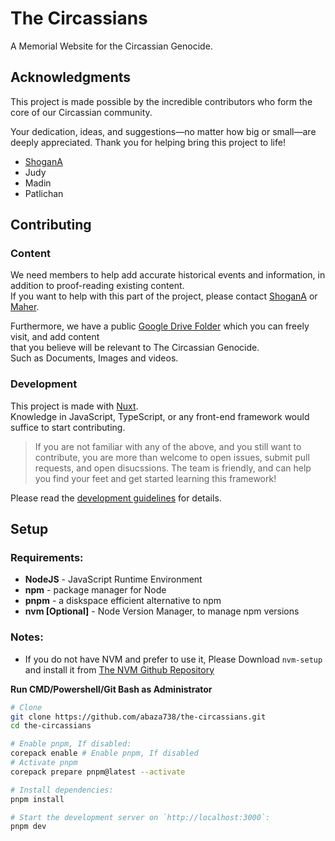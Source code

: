 # The Circassians

A Memorial Website for the Circassian Genocide.

## Acknowledgments

This project is made possible by the incredible contributors who form the core of our Circassian community.

Your dedication, ideas, and suggestions—no matter how big or small—are deeply appreciated.
Thank you for helping bring this project to life!

- [ShoganA](https://github.com/AbedShowgan)
- Judy
- Madin
- Patlichan

## Contributing

### Content

We need members to help add accurate historical events and information, in addition to proof-reading existing content.  
If you want to help with this part of the project, please contact [ShoganA](https://github.com/AbedShowgan) or [Maher](https://github.com/abaza738).  <br> 

Furthermore, we have a public [Google Drive Folder](https://drive.google.com/drive/u/3/folders/1KtSgGqa-YXcYUdCXHCGjqNHsNL14i1ay) which you can freely visit, and add content <br> 
that you believe will be relevant to The Circassian Genocide.  
Such as Documents, Images and videos.  

### Development

This project is made with [Nuxt](https://nuxt.com).  
Knowledge in JavaScript, TypeScript, or any front-end framework would suffice to start contributing.

> If you are not familiar with any of the above, and you still want to contribute, you are more than welcome to open issues, submit pull requests, and open disucssions. The team is friendly, and can help you find your feet and get started learning this framework!

Please read the [development guidelines](./docs/Development.md) for details.

## Setup
### Requirements:
- **NodeJS** - JavaScript Runtime Environment
- **npm** - package manager for Node
- **pnpm** - a diskspace efficient alternative to npm
- **nvm [Optional]** - Node Version Manager, to manage npm versions <br>

### Notes: 
- If you do not have NVM and prefer to use it, Please Download `nvm-setup` and install it from [The NVM Github Repository](https://github.com/coreybutler/nvm-windows/releases)


**Run CMD/Powershell/Git Bash as Administrator**  
```bash
# Clone
git clone https://github.com/abaza738/the-circassians.git
cd the-circassians

# Enable pnpm, If disabled:
corepack enable # Enable pnpm, If disabled
# Activate pnpm
corepack prepare pnpm@latest --activate 

# Install dependencies:
pnpm install

# Start the development server on `http://localhost:3000`:
pnpm dev
```
